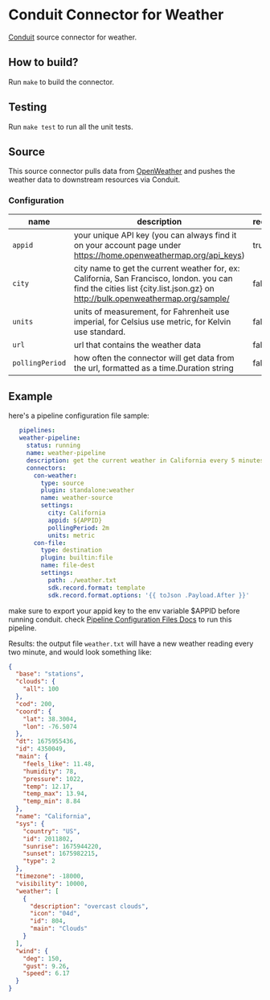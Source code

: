 # Conduit Connector for Weather
[Conduit](https://conduit.io) source connector for weather.

## How to build?
Run `make` to build the connector.

## Testing
Run `make test` to run all the unit tests.

## Source
This source connector pulls data from [OpenWeather](https://openweathermap.org/) and pushes the weather data to 
downstream resources via Conduit.

### Configuration

| name            | description                           | required | default value |
|-----------------|---------------------------------------|----------|---------------|
| `appid`         | your unique API key (you can always find it on your account page under https://home.openweathermap.org/api_keys) | true     |           |
| `city`          | city name to get the current weather for, ex: California, San Francisco, london. you can find the cities list {city.list.json.gz} on http://bulk.openweathermap.org/sample/ | false | New York |
| `units`         | units of measurement, for Fahrenheit use imperial, for Celsius use metric, for Kelvin use standard.             | false     | imperial  |
| `url`           | url that contains the weather data                                                                              | false     | https://api.openweathermap.org/data/2.5/weather |
| `pollingPeriod` | how often the connector will get data from the url, formatted as a time.Duration string                         | false     | 5m        |

## Example
here's a pipeline configuration file sample:
```yaml
   pipelines:
   weather-pipeline:
     status: running
     name: weather-pipeline
     description: get the current weather in California every 5 minutes
     connectors:
       con-weather:
         type: source
         plugin: standalone:weather
         name: weather-source
         settings:
           city: California
           appid: ${APPID}
           pollingPeriod: 2m
           units: metric
       con-file:
         type: destination
         plugin: builtin:file
         name: file-dest
         settings:
           path: ./weather.txt
           sdk.record.format: template
           sdk.record.format.options: '{{ toJson .Payload.After }}'
```
make sure to export your appid key to the env variable $APPID before running conduit.
check [Pipeline Configuration Files Docs](https://github.com/ConduitIO/conduit/blob/main/docs/pipeline_configuration_files.md) to run this pipeline.

Results:
the output file `weather.txt` will have a new weather reading every two minute, and would look something like:
```json
{
  "base": "stations",
  "clouds": {
    "all": 100
  },
  "cod": 200,
  "coord": {
    "lat": 38.3004,
    "lon": -76.5074
  },
  "dt": 1675955436,
  "id": 4350049,
  "main": {
    "feels_like": 11.48,
    "humidity": 78,
    "pressure": 1022,
    "temp": 12.17,
    "temp_max": 13.94,
    "temp_min": 8.84
  },
  "name": "California",
  "sys": {
    "country": "US",
    "id": 2011802,
    "sunrise": 1675944220,
    "sunset": 1675982215,
    "type": 2
  },
  "timezone": -18000,
  "visibility": 10000,
  "weather": [
    {
      "description": "overcast clouds",
      "icon": "04d",
      "id": 804,
      "main": "Clouds"
    }
  ],
  "wind": {
    "deg": 150,
    "gust": 9.26,
    "speed": 6.17
  }
} 
```
